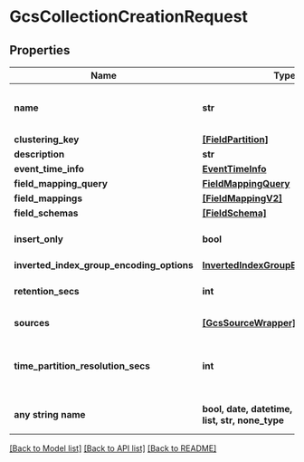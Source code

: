# GcsCollectionCreationRequest


## Properties
Name | Type | Description | Notes
------------ | ------------- | ------------- | -------------
**name** | **str** | unique identifier for collection, can contain alphanumeric or dash characters | 
**clustering_key** | [**[FieldPartition]**](FieldPartition.md) | list of clustering fields | [optional] 
**description** | **str** | text describing the collection | [optional] 
**event_time_info** | [**EventTimeInfo**](EventTimeInfo.md) |  | [optional] 
**field_mapping_query** | [**FieldMappingQuery**](FieldMappingQuery.md) |  | [optional] 
**field_mappings** | [**[FieldMappingV2]**](FieldMappingV2.md) | list of mappings | [optional] 
**field_schemas** | [**[FieldSchema]**](FieldSchema.md) | list of field schemas | [optional] 
**insert_only** | **bool** | If true disallows updates and deletes, but makes indexing more efficient | [optional] 
**inverted_index_group_encoding_options** | [**InvertedIndexGroupEncodingOptions**](InvertedIndexGroupEncodingOptions.md) |  | [optional] 
**retention_secs** | **int** | number of seconds after which data is purged, based on event time | [optional] 
**sources** | [**[GcsSourceWrapper]**](GcsSourceWrapper.md) | List of sources from which to ingest data | [optional] 
**time_partition_resolution_secs** | **int** | If non-null, the collection will be time partitioned and each partition will be time_partition_resolution_secs wide. | [optional] 
**any string name** | **bool, date, datetime, dict, float, int, list, str, none_type** | any string name can be used but the value must be the correct type | [optional]

[[Back to Model list]](../README.md#documentation-for-models) [[Back to API list]](../README.md#documentation-for-api-endpoints) [[Back to README]](../README.md)


